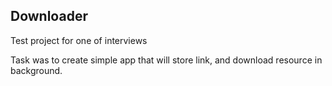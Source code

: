 ## Downloader

Test project for one of interviews

Task was to create simple app that will store link, and download resource in background.
